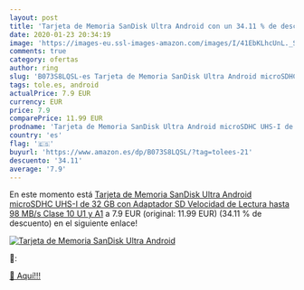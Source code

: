```yaml
---
layout: post
title: 'Tarjeta de Memoria SanDisk Ultra Android con un 34.11 % de descuento'
date: 2020-01-23 20:34:19
image: 'https://images-eu.ssl-images-amazon.com/images/I/41EbKLhcUnL._SL200_.jpg'
comments: true
category: ofertas
author: ring
slug: 'B073S8LQSL-es Tarjeta de Memoria SanDisk Ultra Android microSDHC UHS-I...'
tags: tole.es, android
actualPrice: 7.9 EUR
currency: EUR
price: 7.9
comparePrice: 11.99 EUR
prodname: 'Tarjeta de Memoria SanDisk Ultra Android microSDHC UHS-I de 32 GB con Adaptador SD  Velocidad de Lectura hasta 98 MB/s  Clase 10  U1 y A1'
country: 'es'
flag: '🇪🇸'
buyurl: 'https://www.amazon.es/dp/B073S8LQSL/?tag=tolees-21'
descuento: '34.11'
average: '7.9'
---
```


En este momento está [Tarjeta de Memoria SanDisk Ultra Android microSDHC UHS-I de 32 GB con Adaptador SD  Velocidad de Lectura hasta 98 MB/s  Clase 10  U1 y A1](https://www.amazon.es/dp/B073S8LQSL/?tag=tolees-21) a 7.9 EUR (original: 11.99 EUR) (34.11 %  de descuento) en el siguiente enlace!

[![Tarjeta de Memoria SanDisk Ultra Android](https://images-eu.ssl-images-amazon.com/images/I/41EbKLhcUnL._SL200_.jpg)](https://www.amazon.es/dp/B073S8LQSL/?tag=tolees-21)

🔎:


[🛒 Aquí!!!](https://www.amazon.es/dp/B073S8LQSL/?tag=tolees-21)
